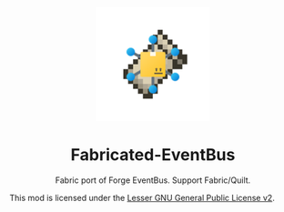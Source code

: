 <div align="center">

<img height="200" width="200" src="icon/icon-400x400.png"/>

# Fabricated-EventBus
Fabric port of Forge EventBus.
Support Fabric/Quilt.

</div>


This mod is licensed under the [Lesser GNU General Public License v2](LICENSE).